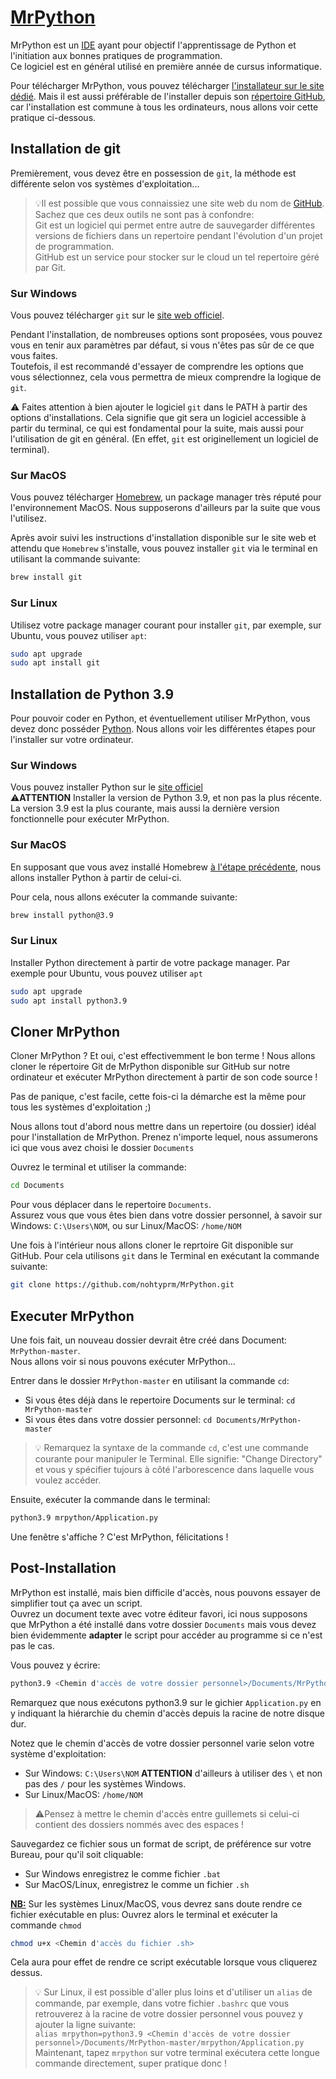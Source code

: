 # [MrPython](http://nohtyprm.github.io/MrPython/install-FR.html)

MrPython est un [IDE](https://fr.wikipedia.org/wiki/Environnement_de_d%C3%A9veloppement) ayant pour objectif l'apprentissage de Python et l'initiation aux bonnes pratiques de programmation.  
Ce logiciel est en général utilisé en première année de cursus informatique.  

Pour télécharger MrPython, vous pouvez télécharger [l'installateur sur le site dédié](http://nohtyprm.github.io/MrPython/install-FR.html). Mais il est aussi préférable de l'installer depuis son [répertoire GitHub](https://github.com/nohtyprm/MrPython), car l'installation est commune à tous les ordinateurs, nous allons voir cette pratique ci-dessous.  

## Installation de git

Premièrement, vous devez être en possession de `git`, la méthode est différente selon vos systèmes d'exploitation...  
> 💡Il est possible que vous connaissiez une site web du nom de [GitHub](https://github.com). Sachez que ces deux outils ne sont pas à confondre:  
Git est un logiciel qui permet entre autre de sauvegarder différentes versions de fichiers dans un repertoire pendant l'évolution d'un projet de programmation.  
GitHub est un service pour stocker sur le cloud un tel repertoire géré par Git.

### Sur Windows

Vous pouvez télécharger `git` sur le [site web officiel](https://git-scm.com/).  

Pendant l'installation, de nombreuses options sont proposées, vous pouvez vous en tenir aux paramètres par défaut, si vous n'êtes pas sûr de ce que vous faites.    
Toutefois, il est recommandé d'essayer de comprendre les options que vous sélectionnez, cela vous permettra de mieux comprendre la logique de `git`.  

⚠️ Faites attention à bien ajouter le logiciel `git` dans le PATH à partir des options d'installations. Cela signifie que git sera un logiciel accessible à partir du terminal, ce qui est fondamental pour la suite, mais aussi pour l'utilisation de git en général. (En effet, `git` est originellement un logiciel de terminal).

### Sur MacOS

Vous pouvez télécharger [Homebrew](https://brew.sh/), un package manager très réputé pour l'environnement MacOS. Nous supposerons d'ailleurs par la suite que vous l'utilisez.  

Après avoir suivi les instructions d'installation disponible sur le site web et attendu que `Homebrew` s'installe, vous pouvez installer `git` via le terminal en utilisant la commande suivante:  
```bash
brew install git
```

### Sur Linux

Utilisez votre package manager courant pour installer `git`, par exemple, sur Ubuntu, vous pouvez utiliser `apt`:

```bash
sudo apt upgrade
sudo apt install git
```

## Installation de Python 3.9

Pour pouvoir coder en Python, et éventuellement utiliser MrPython, vous devez donc posséder [Python](https://www.python.org/). Nous allons voir les différentes étapes pour l'installer sur votre ordinateur.

### Sur Windows

Vous pouvez installer Python sur le [site officiel](https://www.python.org/)   
⚠️**ATTENTION** Installer la version de Python 3.9, et non pas la plus récente. La version 3.9 est la plus courante, mais aussi la dernière version fonctionnelle pour exécuter MrPython.  

### Sur MacOS

En supposant que vous avez installé Homebrew [à l'étape précédente](#sur-macos), nous allons installer Python à partir de celui-ci.  

Pour cela, nous allons exécuter la commande suivante:
```bash
brew install python@3.9
```

### Sur Linux

Installer Python directement à partir de votre package manager. Par exemple pour Ubuntu, vous pouvez utiliser `apt`
```bash
sudo apt upgrade
sudo apt install python3.9
```
## Cloner MrPython

Cloner MrPython ? Et oui, c'est effectivemment le bon terme ! Nous allons cloner le répertoire Git de MrPython disponible sur GitHub sur notre ordinateur et exécuter MrPython directement à partir de son code source !  

Pas de panique, c'est facile, cette fois-ci la démarche est la même pour tous les systèmes d'exploitation ;)  

Nous allons tout d'abord nous mettre dans un repertoire (ou dossier) idéal pour l'installation de MrPython. Prenez n'importe lequel, nous assumerons ici que vous avez choisi le dossier `Documents`

Ouvrez le terminal et utiliser la commande:
```bash
cd Documents
```
Pour vous déplacer dans le repertoire `Documents`.  
Assurez vous que vous êtes bien dans votre dossier personnel, à savoir sur Windows: `C:\Users\NOM`, ou sur Linux/MacOS: `/home/NOM`   

Une fois à l'intérieur nous allons cloner le reprtoire Git disponible sur GitHub. Pour cela utilisons `git` dans le Terminal en exécutant la commande suivante:
```bash
git clone https://github.com/nohtyprm/MrPython.git
```

## Executer MrPython

Une fois fait, un nouveau dossier devrait être créé dans Document: `MrPython-master`.  
Nous allons voir si nous pouvons exécuter MrPython...  

Entrer dans le dossier `MrPython-master` en utilisant la commande `cd`:

- Si vous êtes déjà dans le repertoire Documents sur le terminal: `cd MrPython-master`
- Si vous êtes dans votre dossier personnel: `cd Documents/MrPython-master`

> 💡 Remarquez la syntaxe de la commande `cd`, c'est une commande courante pour manipuler le Terminal. Elle signifie: "Change Directory" et vous y spécifier tujours à côté l'arborescence dans laquelle vous voulez accéder.

Ensuite, exécuter la commande dans le terminal:
```bash
python3.9 mrpython/Application.py
```

Une fenêtre s'affiche ? C'est MrPython, félicitations !

## Post-Installation

MrPython est installé, mais bien difficile d'accès, nous pouvons essayer de simplifier tout ça avec un script.  
Ouvrez un document texte avec votre éditeur favori, ici nous supposons que MrPython a été installé dans votre dossier `Documents` mais vous devez bien évidemmente **adapter** le script pour accéder au programme si ce n'est pas le cas.

Vous pouvez y écrire:
```bash
python3.9 <Chemin d'accès de votre dossier personnel>/Documents/MrPython-master/mrpython/Application.py
```
Remarquez que nous exécutons python3.9 sur le gichier `Application.py` en y indiquant la hiérarchie du chemin d'accès depuis la racine de notre disque dur.

Notez que le chemin d'accès de votre dossier personnel varie selon votre système d'exploitation:
- Sur Windows: `C:\Users\NOM` **ATTENTION** d'ailleurs à utiliser des `\` et non pas des `/` pour les systèmes Windows.
- Sur Linux/MacOS: `/home/NOM`

> ⚠️Pensez à mettre le chemin d'accès entre guillemets si celui-ci contient des dossiers nommés avec des espaces !

Sauvegardez ce fichier sous un format de script, de préférence sur votre Bureau, pour qu'il soit cliquable:

- Sur Windows enregistrez le comme fichier `.bat`
- Sur MacOS/Linux, enregistrez le comme un fichier `.sh`

<u>**NB:**</u> Sur les systèmes Linux/MacOS, vous devrez sans doute rendre ce fichier exécutable en plus: Ouvrez alors le terminal et exécuter la commande `chmod`
```bash
chmod u+x <Chemin d'accès du fichier .sh>
```
Cela aura pour effet de rendre ce script exécutable lorsque vous cliquerez dessus.  

> 💡 Sur Linux, il est possible d'aller plus loins et d'utiliser un `alias` de commande, par exemple, dans votre fichier `.bashrc` que vous retrouverez à la racine de votre dossier personnel vous pouvez y ajouter la ligne suivante:  
`
alias mrpython=python3.9 <Chemin d'accès de votre dossier personnel>/Documents/MrPython-master/mrpython/Application.py
`  
Maintenant, tapez `mrpython` sur votre terminal exécutera cette longue commande directement, super pratique donc !
